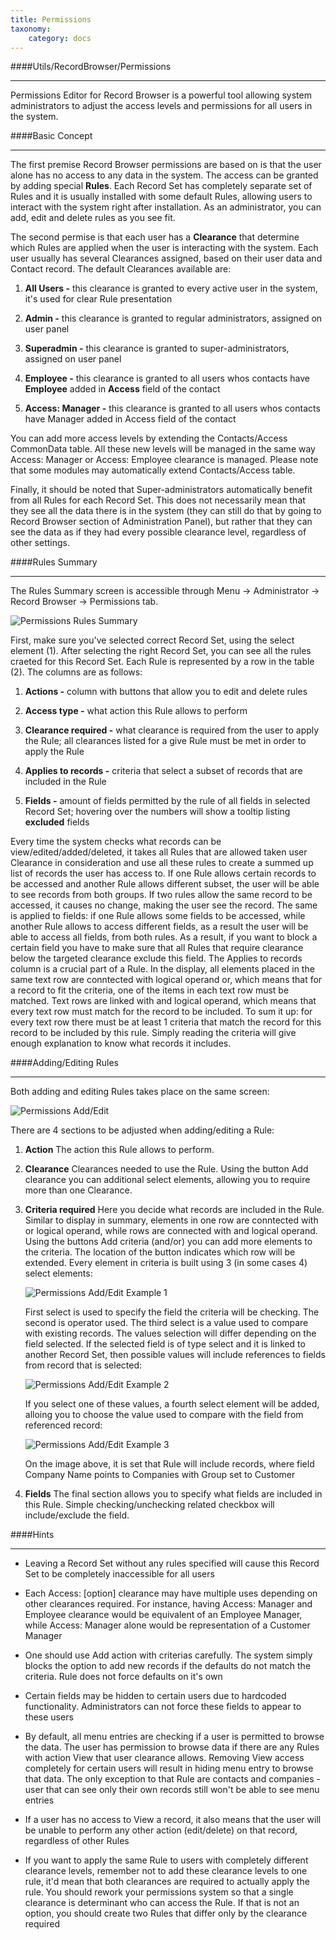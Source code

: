 ```yaml
---
title: Permissions
taxonomy:
    category: docs
---
```


####Utils/RecordBrowser/Permissions
___

Permissions Editor for Record Browser is a powerful tool allowing system administrators to adjust the access levels and permissions for all users in the system.

####Basic Concept
___

The first premise Record Browser permissions are based on is that the user alone has no access to any data in the system. The access can be granted by adding special **Rules**. Each Record Set has completely separate set of Rules and it is usually installed with some default Rules, allowing users to interact with the system right after installation. As an administrator, you can add, edit and delete rules as you see fit.

The second permise is that each user has a **Clearance** that determine which Rules are applied when the user is interacting with the system. Each user usually has several Clearances assigned, based on their user data and Contact record. The default Clearances available are:

1. **All Users -** this clearance is granted to every active user in the system, it's used for clear Rule presentation

2. **Admin -** this clearance is granted to regular administrators, assigned on user panel

3. **Superadmin -**  this clearance is granted to super-administrators, assigned on user panel

4. **Employee -** this clearance is granted to all users whos contacts have **Employee** added in **Access** field of the contact

5. **Access: Manager -**  this clearance is granted to all users whos contacts have Manager added in Access field of the contact

You can add more access levels by extending the Contacts/Access CommonData table. All these new levels will be managed in the same way Access: Manager or Access: Employee clearance is managed. Please note that some modules may automatically extend Contacts/Access table.

Finally, it should be noted that Super-administrators automatically benefit from all Rules for each Record Set. This does not necessarily mean that they see all the data there is in the system (they can still do that by going to Record Browser section of Administration Panel), but rather that they can see the data as if they had every possible clearance level, regardless of other settings.

####Rules Summary
___

The Rules Summary screen is accessible through Menu -> Administrator -> Record Browser -> Permissions tab.

![Permissions Rules Summary](/images/permissions_rules_summary.png)

First, make sure you've selected correct Record Set, using the select element (1). After selecting the right Record Set, you can see all the rules craeted for this Record Set. Each Rule is represented by a row in the table (2). The columns are as follows:

1. **Actions -** column with buttons that allow you to edit and delete rules

2. **Access type -** what action this Rule allows to perform

3. **Clearance required -** what clearance is required from the user to apply the Rule; all clearances listed for a give Rule must be met in order to apply the Rule

4. **Applies to records -** criteria that select a subset of records that are included in the Rule

5. **Fields -** amount of fields permitted by the rule of all fields in selected Record Set; hovering over the numbers will show a tooltip listing **excluded** fields

Every time the system checks what records can be view/edited/added/deleted, it takes all Rules that are allowed taken user Clearance in consideration and use all these rules to create a summed up list of records the user has access to. If one Rule allows certain records to be accessed and another Rule allows different subset, the user will be able to see records from both groups. If two rules allow the same record to be accessed, it causes no change, making the user see the record. The same is applied to fields: if one Rule allows some fields to be accessed, while another Rule allows to access different fields, as a result the user will be able to access all fields, from both rules. As a result, if you want to block a certain field you have to make sure that all Rules that require clearance below the targeted clearance exclude this field. The Applies to records column is a crucial part of a Rule. In the display, all elements placed in the same text row are conntected with logical operand or, which means that for a record to fit the criteria, one of the items in each text row must be matched. Text rows are linked with and logical operand, which means that every text row must match for the record to be included. To sum it up: for every text row there must be at least 1 criteria that match the record for this record to be included by this rule. Simply reading the criteria will give enough explanation to know what records it includes.

####Adding/Editing Rules
___

Both adding and editing Rules takes place on the same screen:

![Permissions Add/Edit](/images/permissions_add_edit_rule.png)

There are 4 sections to be adjusted when adding/editing a Rule:

1. **Action** The action this Rule allows to perform.

2. **Clearance** Clearances needed to use the Rule. Using the button Add clearance you can additional select elements, allowing you to require more than one Clearance.

3. **Criteria required** Here you decide what records are included in the Rule. Similar to display in summary, elements in one row are conntected with or logical operand, while rows are connected with and logical operand. Using the buttons Add criteria (and/or) you can add more elements to the criteria. The location of the button indicates which row will be extended. Every element in criteria is built using 3 (in some cases 4) select elements:

	![Permissions Add/Edit Example 1](/images/permissions_add_edit_rule_img1.png)

	First select is used to specify the field the criteria will be checking. The second is operator used. The third select is a value used to compare with existing records. The values selection will differ depending on the field selected. If the selected field is of type select and it is linked to another Record Set, then possible values will include references to fields from record that is selected:

	![Permissions Add/Edit Example 2](/images/permissions_add_edit_rule_img2.png)

	If you select one of these values, a fourth select element will be added, alloing you to choose the value used to compare with the field from referenced record:

	![Permissions Add/Edit Example 3](/images/permissions_add_edit_rule_img3.png)

	On the image above, it is set that Rule will include records, where field Company Name points to Companies with Group set to Customer

4. **Fields** The final section allows you to specify what fields are included in this Rule. Simple checking/unchecking related checkbox will include/exclude the field.

####Hints
___

* Leaving a Record Set without any rules specified will cause this Record Set to be completely inaccessible for all users

* Each Access: [option] clearance may have multiple uses depending on other clearances required. For instance, having Access: Manager and Employee clearance would be equivalent of an Employee Manager, while Access: Manager alone would be representation of a Customer Manager

* One should use Add action with criterias carefully. The system simply blocks the option to add new records if the defaults do not match the criteria. Rule does not force defaults on it's own

* Certain fields may be hidden to certain users due to hardcoded functionality. Administrators can not force these fields to appear to these users

* By default, all menu entries are checking if a user is permitted to browse the data. The user has permission to browse data if there are any Rules with action View that user clearance allows. Removing View access completely for certain users will result in hiding menu entry to browse that data. The only exception to that Rule are contacts and companies - user that can see only their own records still won't be able to see menu entries

* If a user has no access to View a record, it also means that the user will be unable to perform any other action (edit/delete) on that record, regardless of other Rules

* If you want to apply the same Rule to users with completely different clearance levels, remember not to add these clearance levels to one rule, it'd mean that both clearances are required to actually apply the rule. You should rework your permissions system so that a single clearance is determinant who can access the Rule. If that is not an option, you should create two Rules that differ only by the clearance required